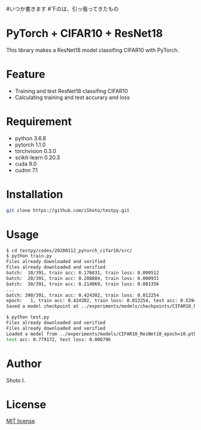 #いつか書きます
#下のは、引っ張ってきたもの



# PyTorch + CIFAR10 + ResNet18
This library makes a ResNet18 model classifing CIFAR10 with PyTorch.

# Feature
- Training and test ResNet18 classifing CIFAR10
- Calculating training and test accurary and loss


# Requirement
- python 3.6.8
- pytorch 1.1.0
- torchvision 0.3.0
- scikit-learn 0.20.3
- cuda 9.0
- cudnn 7.1 


# Installation
 
```sh
git clone https://github.com/iShoto/testpy.git
```


# Usage
 
```sh
$ cd testpy/codes/20200112_pytorch_cifar10/src/
$ python train.py
Files already downloaded and verified
Files already downloaded and verified
batch:  10/391, train acc: 0.176831, train loss: 0.000512
batch:  20/391, train acc: 0.208884, train loss: 0.000931
batch:  30/391, train acc: 0.214069, train loss: 0.001356
...
batch: 390/391, train acc: 0.424302, train loss: 0.012254
epoch:   1, train acc: 0.424302, train loss: 0.012254, test acc: 0.539407, test loss: 0.012638
Saved a model checkpoint at ../experiments/models/checkpoints/CIFAR10_ResNet18_epoch=1.pth

$ python test.py
Files already downloaded and verified
Files already downloaded and verified
Loaded a model from ../experiments/models/CIFAR10_ResNet18_epoch=10.pth
test acc: 0.779172, test loss: 0.006796
```


# Author
Shoto I.


# License
[MIT license](https://github.com/iShoto/testpy/blob/master/LICENSE).
